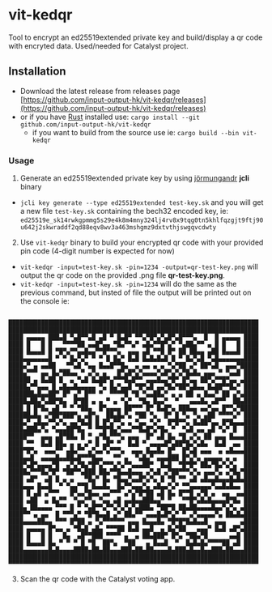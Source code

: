 # vit-kedqr

Tool to encrypt an ed25519extended private key and build/display a qr code with encryted data.
Used/needed for Catalyst project.

## Installation
- Download the latest release from releases page [https://github.com/input-output-hk/vit-kedqr/releases](https://github.com/input-output-hk/vit-kedqr/releases)
- or if you have [Rust](https://www.rust-lang.org/learn/get-started) installed use: `cargo install --git github.com/input-output-hk/vit-kedqr`
  - if you want to build from the source use ie: `cargo build --bin vit-kedqr`

### Usage

1. Generate an ed25519extended private key by using [jörmungandr](https://github.com/input-output-hk/jormungand) **jcli** binary
- `jcli key generate --type ed25519extended test-key.sk`
and you will get a new file `test-key.sk` containing the bech32 encoded key, ie: `ed25519e_sk14rwkgpmmg5s29e4k8m4mny324lj4rv8x9tqg0tn5khlfqzgjt9ftj90u642j2skwraddf2qd88eqv8wv3a463mshgmz9dxtvthjswgqvcdwty`

2. Use `vit-kedqr` binary to build your encrypted qr code with your provided pin code (4-digit number is expected for now)
- `vit-kedqr -input=test-key.sk -pin=1234 -output=qr-test-key.png` will output the qr code on the provided .png file **qr-test-key.png**.
- `vit-kedqr -input=test-key.sk -pin=1234` will do the same as the previous command, but insted of file the output will be printed out on the console ie:
```

█████████████████████████████████████████████████████████████████████
█████████████████████████████████████████████████████████████████████
████ ▄▄▄▄▄ ███▄█ ▀▄█▀▀▄█ ▄█ ▀ █▄█▀ ▀▀▄▀█▀▄▀▄█▀▄█▀▀▀▄  █  █ ▄▄▄▄▄ ████
████ █   █ █   ▀▀▀▀██ ▄▄█▀▄▄ ▀█▄▀▀▄▀ ▄█▄▀▀█▀▄▀ ▀▄██▄▀▀ ▄ █ █   █ ████
████ █▄▄▄█ █ ▀█▀▄▀▀▄▄█▄▄▀▀█▀▀▀▄  ▄▄▄ ▄█ ▀▀█ █▀ ██ ██▄▄ ▄██ █▄▄▄█ ████
████▄▄▄▄▄▄▄█ ▀ ▀ █▄▀▄▀ ▀ ▀ █ █▄▀ █▄█ █▄█▄█▄█ █ ▀ █▄▀▄█ ▀▄█▄▄▄▄▄▄▄████
████▄▀ ▄ ▄▄██   ▀▀▄█ ▀▄▄ █▄▄█▀▀█▄  ▄ ▄▄ ▄ ▄ ▀▄▀██ ▄▀ ██▀▄█  ▄▄▄▀█████
████▄▀▀▀ ▄▄ █▄▀██▄▄ ▀ ▄▀▄ ▄   █▀▄█▀▄▀▄▄▄▄▀▄█▀▄▀▄▀█▄█▄ ▄▄▄ ▀ ▀▄▄█ ████
██████ ▄ █▄██ █  ▄ ▀▄█ █▄██▀▄▀▀▀█▄█▀▀ ▄▄▄█▄▄▀█▀ █▀▄▄ ██▀▄▀▀█▀▄▄ ▄████
█████▄▀▀▄▄▄ █ ▄█▄▄█▄▄▄▄▄ ▀▄ █▄▀▄▄█ ▀█▀▄█ ▄▄▀█▄▀██▀▄█▄▄ █▄██▀▀█▄▀ ████
███████▄█▄▄██▀ █▀ ▄▀ █▀▀ ▀  ▀▀▀▀█ ▀█ ▀▄▄██▄▀ ▄ ▄ ██ ▄ █▄▄▀ ██ ▄▀▄████
█████▄██▄▀▄██▀█▄  █▀██ ▄ ▄ ▀ ▄ ▀▄▀  ▀█▄ █▄▄▀  ▀   ▄▄▄█▄ ▄█▀▀  ██▄████
████ █ █▀█▄ ▄█ ▀ ▀ ▀██▄  █▀▄▄▄▄ ██▀▀▀ █▀ █▄█▀▄ ███▄▄ ▄▄▀▄▄ █▀▀▄▀█████
██████▄█▄ ▄▀██▀███▀▄ ▄█▀▄  ██▄█▄▀▄ ▀██ ▀▄  █▀ █ ▀▄ ▀▄ ▄██ ▀▀▀▀▄▀ ████
████▄▀ ▄█▄▄▀▀▄▀▄ ▄▄▀█▄█ █ █▀▄▀▀▄ ▄ ▀▄▄ ▀▄▀  █▀█▀▀▄ █▄██▀▄▄ █▀█▄▄▄████
████▄███▄▀▄ ▀▄▄▄██▀█▄ ▀ ▀▀█▀█▄▀▄▄▄▀▀█▄█▀▄▀█▄ ▀  ▀▄█ ▄▄ ▄█ ▀▄▀ █  ████
█████▀▀  ▄▄▄ ▄█▀██▄ █ ▀ ▄▀█▄▀▀▀▄ ▄▄▄  █▀ ▄█ █▄ ▀█ ▄▀▄ ██ ▄▄▄ █▄▄▄████
████ ▀▀  █▄█ ██▄ ▄ ▄ ▄▀ █ ▄█▀ ▀  █▄█ ▀ ▄▄▄▄█▀▄██▀█▄▀▄█▄  █▄█  ▄▄ ████
████▀█▀▄  ▄▄▄▀▀ ▄█▄▀▀ ▄▀▄▄▀▄▀▀▀▄  ▄▄▄ █▄▄█▄ █▀  █▀▄█ ▄▄▄  ▄ ▄█▄▄▄████
████▄▄█  ▄▄▄▄█▄▄██▄█▀▀▀█▄▄   ▀▀ ▄  ▀▄█▄▀ ▄▄▄███ █▀▄▀▄ ▄▄▄▄▄ ▄ ▄  ████
████▀▄█▀▄▄▄▄▀█  ▄▀▄▀█▄▀█▀▄▀▀▀▄▀▄▀▀▄▄▄██▀  █▄█  ▀█▀█▀ ██▄▀█▄▀▄▀▄  ████
█████▄▀▀▀█▄▀█▀ ▀██▀▀▄███ ██▄▀▀█▄▄█▄▄▄ ▄▀▄█ ▄▀██▀▀▀▄▀▄ ▄▄▄▀▄ ▄▀█▄▀████
████ ▄█▀  ▄█ █ ▄ ▄   ▀█▄▀ █▄ ▀█▄▄▀▄▄█▀▄▀▄ █ ▀█ ▀▀ ▄█ ▄█▄▄█▄▄▄█▄█▄████
████▄▄▄ █▄▄█  ▀ ▀▄▄▀▀█ █▄▄█▄  █▄▀▀▄▄▄▀▄ ▄█▄▄▀▄▀ ▀▀▄▄▄▄▄▄▀▄▄█▄█▄▄ ████
████ █ ▄█ ▄▀▀▀   █▀▄▄▀█▄▄ ▄▄▀▀▀ ▄▀▄▀█▀██ ▄█ █▄ █▀▀█ ▄▀█ ▄  ▄▄  ▄▄████
████ ▄██  ▄ █▄▀▀  ▀▄▄▀▀▄ ▀▄▄ ▄█ ▄▄█▄▄███▄▄▀ ▀   ▀▀█▀▄█▄█▄▄▄▄█▀█▄ ████
████▄ ██▄▄▄▄ ▀▀▀ █ ▀ ▀▄█▀▀▄▀▀▄▀▄▀▄▀▄███▄ ▀██▀█ ██▄██▄▄▄▄█▄▄▀▄▀▄ ▄████
████▀▀ ▄ ▄▄  █ ▀▀▀▄▀ ▀█▀█▄▄█ ▄▀ ██▄▀▀ ▄▄▄█▄█▀▄▀ ▀ ▄▀▄▄▄▄▄▀▄ ██▄█▄████
████▄▄▄▄██▄▄ ▀▀▀ █▀██ ▄ ▀▄▀▀▀▀▀▀ ▄▄▄ █▄▄▄█▄ ▀█▀█▀█▄█▄▄█  ▄▄▄    ▄████
████ ▄▄▄▄▄ █▀▄▄ ▄ ▀█▄█ ▄█▄ ▀▀▀██ █▄█ ▄▄█  ▄ █▄▀██   ▄▄▄▀ █▄█ ▄█▀▄████
████ █   █ █   █▄  ▄█▀▀███ ▀▀▀▀ ▄  ▄ ██▄███▀ █▀▄ ▀██▄▀█      ▄▄█ ████
████ █▄▄▄█ █▄ ▀ ▀ ▀ █ ▀█  ██▀▄  ▀██   ▄ █▄▄█  ▀  █▄█▄█▄▀▀▀▀██ ▄█ ████
████▄▄▄▄▄▄▄█▄█▄▄▄▄████▄██▄██▄▄▄███▄██▄██▄▄▄▄█▄███▄█▄▄█▄▄███▄██▄▄▄████
█████████████████████████████████████████████████████████████████████
▀▀▀▀▀▀▀▀▀▀▀▀▀▀▀▀▀▀▀▀▀▀▀▀▀▀▀▀▀▀▀▀▀▀▀▀▀▀▀▀▀▀▀▀▀▀▀▀▀▀▀▀▀▀▀▀▀▀▀▀▀▀▀▀▀▀▀▀▀
```

3. Scan the qr code with the Catalyst voting app.
